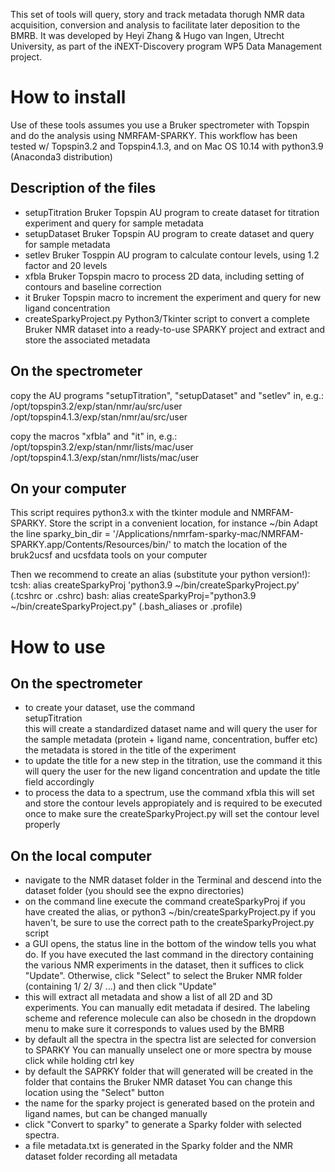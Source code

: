 This set of tools will query, story and track metadata thorugh NMR data acquisition, conversion and analysis to facilitate later deposition to the BMRB.
It was developed by Heyi Zhang & Hugo van Ingen, Utrecht University, as part of the iNEXT-Discovery program WP5 Data Management project.

# How to install
Use of these tools assumes you use a Bruker spectrometer with Topspin and do the analysis using NMRFAM-SPARKY.
This workflow has been tested w/ Topspin3.2 and Topspin4.1.3, and on Mac OS 10.14 with python3.9 (Anaconda3 distribution)

## Description of the files
- setupTitration	Bruker Topspin AU program to create dataset for titration experiment and query for sample metadata        
- setupDataset		Bruker Topspin AU program to create dataset and query for sample metadata
- setlev                Bruker Tosppin AU program to calculate contour levels, using 1.2 factor and 20 levels
- xfbla			Bruker Topspin macro to process 2D data, including setting of contours and baseline correction
- it			Bruker Topspin macro to increment the experiment and query for new ligand concentration
- createSparkyProject.py	Python3/Tkinter script to convert a complete Bruker NMR dataset into a ready-to-use SPARKY project and extract and store the associated metadata 


## On the spectrometer
copy the AU programs "setupTitration", "setupDataset" and "setlev" in, e.g.:
                    /opt/topspin3.2/exp/stan/nmr/au/src/user
                    /opt/topspin4.1.3/exp/stan/nmr/au/src/user
                    
copy the macros "xfbla" and "it" in, e.g.:
                    /opt/topspin3.2/exp/stan/nmr/lists/mac/user
                    /opt/topspin4.1.3/exp/stan/nmr/lists/mac/user

## On your computer

This script requires python3.x with the tkinter module and NMRFAM-SPARKY.
Store the script in a convenient location, for instance ~/bin
Adapt the line 
    sparky_bin_dir = '/Applications/nmrfam-sparky-mac/NMRFAM-SPARKY.app/Contents/Resources/bin/'
to match the location of the bruk2ucsf and ucsfdata tools on your computer

Then we recommend to create an alias (substitute your python version!):
  tcsh: alias createSparkyProj 'python3.9 ~/bin/createSparkyProject.py'  (.tcshrc or .cshrc)
  bash: alias createSparkyProj="python3.9 ~/bin/createSparkyProject.py"  (.bash_aliases or .profile)

# How to use

## On the spectrometer
- to create your dataset, use the command        
    setupTitration            
    this will create a standardized dataset name and will query the user for the sample metadata (protein + ligand name, concentration, buffer etc)
    the metadata is stored in the title of the experiment
- to update the title for a new step in the titration, use the command
        it
   this will query the user for the new ligand concentration and update the title field accordingly
- to process the data to a spectrum, use the command
        xfbla
  this will set and store the contour levels appropiately and is required to be executed once to make sure the createSparkyProject.py will set the contour level properly

## On the local computer
- navigate to the NMR dataset folder in the Terminal and descend into the dataset folder (you should see the expno directories)
- on the command line execute the command
        createSparkyProj
  if you have created the alias, or
         python3 ~/bin/createSparkyProject.py
  if you haven't, be sure to use the correct path to the createSparkyProject.py script
- a GUI opens, the status line in the bottom of the window tells you what do.
  If you have executed the last command in the directory containing the various NMR experiments in the dataset,
  then it suffices to click "Update". Otherwise, click "Select" to select the Bruker NMR folder (containing 1/ 2/ 3/ ...) and then click "Update"
- this will extract all metadata and show a list of all 2D and 3D experiments.
  You can manually edit metadata if desired.
  The labeling scheme and reference molecule can also be chosedn in the dropdown menu to make sure it corresponds to values used by the BMRB 
- by default all the spectra in the spectra list are selected for conversion to SPARKY
	You can manually unselect one or more spectra by mouse click while holding ctrl key 
- by default the SAPRKY folder that will generated will be created in the folder that contains the Bruker NMR dataset
	You can change this location using the "Select" button
- the name for the sparky project is generated based on the protein and ligand names, but can be changed manually
- click "Convert to sparky" to generate a Sparky folder with selected spectra.
- a file metadata.txt is generated in the Sparky folder and the NMR dataset folder recording all metadata




 
